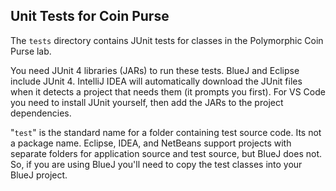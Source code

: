 ## Unit Tests for Coin Purse

The `tests` directory contains JUnit tests for classes
in the Polymorphic Coin Purse lab.

You need JUnit 4 libraries (JARs) to run these tests.
BlueJ and Eclipse include JUnit 4.  IntelliJ IDEA will
automatically download the JUnit files when it detects
a project that needs them (it prompts you first).
For VS Code you need to install JUnit yourself, then
add the JARs to the project dependencies.

"`test`" is the standard name for a folder containing test
source code.  Its not a package name.  Eclipse, IDEA, and
NetBeans support projects with separate folders for 
application source and test source, but BlueJ does not.
So, if you are using BlueJ you'll need to copy the test classes
into your BlueJ project.